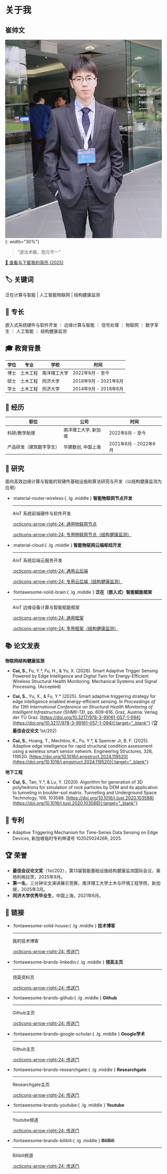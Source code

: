 <!-- ---
comments: false
--- -->
# __关于我__

## __崔帅文__

![CSW](./static/images/csw-photo.jpeg){: width="30%"}

>“道法术器，抱元守一”

<a href="http://www.cuishuaiwen.com/CV_Shuaiwen_CUI_2025.pdf" target="_blank">📜 查看与下载我的简历 (2025)</a>

## 🏷️ __关键词__

泛在计算与智能 | 人工智能物联网 | 结构健康监测

## 🚀 __专长__

嵌入式系统硬件与软件开发 ｜ 边缘计算与智能 ｜ 信号处理 ｜ 物联网 ｜ 数字孪生 ｜ 人工智能 ｜ 结构健康监测

## 🎓 __教育背景__

| 学位   | 专业       | 学校               | 时间                  |
|--------|------------|--------------------|--------------------|
| 博士   | 土木工程   | 南洋理工大学        | 2022年8月 - 至今        |
| 硕士   | 土木工程   | 同济大学           | 2018年9月 - 2021年6月   |
| 学士   | 土木工程   | 同济大学           | 2014年9月 - 2018年6月   |

## 🧰 __经历__

| 职位            | 公司                               | 时间                  |
|-----------------|----------------------------------|------------------------|
| 科研/教学助理    | 南洋理工大学, 新加坡 | 2022年8月 - 至今       |
| 产品研发（建筑数字孪生） | 华建数创, 中国上海 | 2021年8月 - 2022年6月  |

## 🔬 __研究__

面向高效边缘计算与智能的软硬件基础设施和算法研究与开发（以结构健康监测为应用）

<div class="grid cards" markdown>

-   :material-router-wireless:{ .lg .middle } __智能物联网节点开发__

    ---

    AIoT 系统前端硬件与软件开发

    [:octicons-arrow-right-24: <a href="http://www.cuishuaiwen.com:9100" target="_blank"> 通用物联网节点 </a>](#)

    [:octicons-arrow-right-24: <a href="http://www.cuishuaiwen.com:8100/" target="_blank"> 专用物联网节点（结构健康监测） </a>](#)

-   :material-cloud:{ .lg .middle } __智能物联网云端枢纽开发__

    ---

    AIoT 系统后端云服务开发

    [:octicons-arrow-right-24: <a href="http://www.cuishuaiwen.com:9200" target="_blank"> 通用云后端 </a>](#)

    [:octicons-arrow-right-24: <a href="http://www.cuishuaiwen.com:8200" target="_blank"> 专用云后端（结构健康监测） </a>](#)

-   :fontawesome-solid-brain:{ .lg .middle } __泛在（嵌入式）智能赋能框架__

    ---

    AIoT 边缘设备计算与智能赋能框架

    [:octicons-arrow-right-24: <a href="http://www.cuishuaiwen.com:9200" target="_blank"> 通用框架 </a>](#)

    [:octicons-arrow-right-24: <a href="http://www.cuishuaiwen.com:8200" target="_blank"> 专用框架（结构健康监测） </a>](#)

</div>


## 📚 __论文发表__

**物联网结构健康监测**

<!-- - **Cui, S.**, Fu, Y.*, Xia, Y., Zhang Q., & Li, S. (2026). A Class-Lab-Field Pedagogical Framework for Structural Health Monitoring using Ultra-Low-Cost Wireless IoT Prototypes. IEEE Transactions on Education. (Under Review) -->

<!-- - **Cui, S.**, Fu, Y.*, Fu, H., & Shen, W. (2026). Edge-to-Cloud Computing and Intelligence for IoT-based Structural Health Monitoring: A Comprehensive Review. Advanced Engineering Informatics. (Under Review) -->

- **Cui, S.**, Fu, Y.*, Fu, H., & Yu, X. (2026). Smart Adaptive Trigger Sensing Powered by Edge Intelligence and Digital Twin for Energy-Efficient Wireless Structural Health Monitoring. Mechanical Systems and Signal Processing. (Accepted)

- **Cui, S.**, Yu, X., & Fu, Y.* (2025). Smart adaptive triggering strategy for edge intelligence enabled energy-efficient sensing. In *Proceedings of the 13th International Conference on Structural Health Monitoring of Intelligent Infrastructure (SHMII-13)*, pp. 609–616. Graz, Austria: Verlag der TU Graz. [https://doi.org/10.3217/978-3-99161-057-1-094](https://doi.org/10.3217/978-3-99161-057-1-094){:target="_blank"} (🏆 **最佳会议论文** 1st/202)


- **Cui, S.**, Hoang, T., Mechitov, K., Fu, Y.*, & Spencer Jr, B. F. (2025). Adaptive edge intelligence for rapid structural condition assessment using a wireless smart sensor network. Engineering Structures, 326, 119520. [https://doi.org/10.1016/j.engstruct.2024.119520](https://doi.org/10.1016/j.engstruct.2024.119520){:target="_blank"}

**地下工程**

<!-- - Xu, J., **Cui, S.\***, Cai, W., Zhang, J., Zhu, M., & Cai, E. (2026). Stratigraphic Modelling and Probabilistic Parameter Estimation from Sparse Borehole Data via Bayesian Inference and LightGBM. Underground Space. (Under Review) -->

- **Cui, S.**, Tan, Y.*, & Lu, Y. (2020). Algorithm for generation of 3D polyhedrons for simulation of rock particles by DEM and its application to tunneling in boulder-soil matrix. Tunnelling and Underground Space Technology, 106, 103588. [https://doi.org/10.1016/j.tust.2020.103588](https://doi.org/10.1016/j.tust.2020.103588){:target="_blank"}

## 📄 __专利__

- Adaptive Triggering Mechanism for Time-Series Data Sensing on Edge Devices, 新加坡临时专利申请号 10202502426R, 2025. 

## 🏆 __荣誉__

- **最佳会议论文奖**（1st/202），第13届智能基础设施结构健康监测国际会议，奥地利格拉茨，2025年9月。
- **第一名**，三分钟论文演讲展示竞赛，南洋理工大学土木与环境工程学院，新加坡，2025年3月。
- **同济大学优秀毕业生**，中国上海，2021年6月。

## 🔗 __链接__

<div class="grid cards" markdown>

-   :fontawesome-solid-house:{ .lg .middle } __技术博客__

    ---

    我的技术博客

    [:octicons-arrow-right-24: <a href="http://www.cuishuaiwen.com:8000" target="_blank"> 传送门 </a>](#)

-   :fontawesome-brands-linkedin:{ .lg .middle } __领英主页__

    ---

    领英资料页

    [:octicons-arrow-right-24: <a href="https://www.linkedin.com/in/shaun-shuaiwen-cui/" target="_blank"> 传送门 </a>](#)

-   :fontawesome-brands-github:{ .lg .middle } __Github__

    ---

    Github主页

    [:octicons-arrow-right-24: <a href="https://github.com/Shuaiwen-Cui" target="_blank"> 传送门 </a>](#)

-   :fontawesome-brands-google-scholar:{ .lg .middle } __Google学术__

    ---

    Github主页

    [:octicons-arrow-right-24: <a href="https://scholar.google.com/citations?user=hFJ2pbQAAAAJ&hl=en" target="_blank"> 传送门 </a>](#)

-   :fontawesome-brands-researchgate:{ .lg .middle } __Researchgate__

    ---

    Researchgate主页

    [:octicons-arrow-right-24: <a href="https://www.researchgate.net/profile/Shuaiwen-Cui" target="_blank"> 传送门 </a>](#)

-   :fontawesome-brands-youtube:{ .lg .middle } __Youtube__

    ---

    Youtube频道

    [:octicons-arrow-right-24: <a href="https://www.youtube.com/channel/UCGNpQ1avIeJVN2tQ2U0zHog" target="_blank"> 传送门 </a>](#)

-   :fontawesome-brands-bilibili:{ .lg .middle } __BiliBili__

    ---

    Bilibili频道

    [:octicons-arrow-right-24: <a href="https://space.bilibili.com/422612631" target="_blank"> 传送门 </a>](#)

</div>

